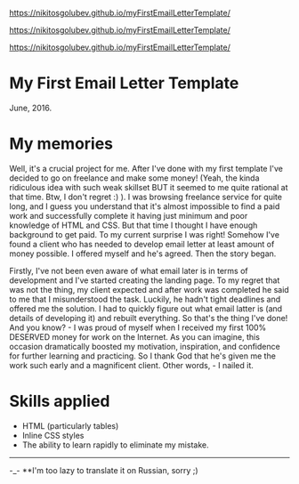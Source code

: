 https://nikitosgolubev.github.io/myFirstEmailLetterTemplate/

https://nikitosgolubev.github.io/myFirstEmailLetterTemplate/

https://nikitosgolubev.github.io/myFirstEmailLetterTemplate/

# My First Email Letter Template
June, 2016.

# My memories
Well, it's a crucial project for me. After I've done with my first template I've decided to go on freelance and make some money! (Yeah, the kinda ridiculous idea with such weak skillset BUT it seemed to me quite rational at that time. Btw, I don't regret :) ). I was browsing freelance service for quite long, and I guess you understand that it's almost impossible to find a paid work and successfully complete it having just minimum and poor knowledge of HTML and CSS. But that time I thought I have enough background to get paid. To my current surprise I was right! Somehow I've found a client who has needed to develop email letter at least amount of money possible. I offered myself and he's agreed. Then the story began.

Firstly, I've not been even aware of what email later is in terms of development and I've started creating the landing page. To my regret that was not the thing, my client expected and after work was completed he said to me that I misunderstood the task. Luckily, he hadn't tight deadlines and offered me the solution. I had to quickly figure out what email latter is (and details of developing it) and rebuilt everything. So that's the thing I've done! And you know? - I was proud of myself when I received my first 100% DESERVED money for work on the Internet. As you can imagine, this occasion dramatically boosted my motivation, inspiration, and confidence for further learning and practicing. So I thank God that he's given me the work such early and a magnificent client. Other words, - I nailed it.

# Skills applied
+ HTML (particularly tables)
+ Inline CSS styles
+ The ability to learn rapidly to eliminate my mistake.

---
-_- **I'm too lazy to translate it on Russian, sorry ;)
